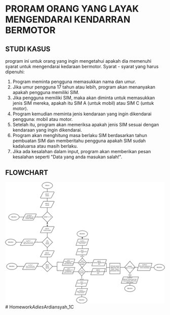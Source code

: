 # PRORAM ORANG YANG LAYAK MENGENDARAI KENDARRAN BERMOTOR

## STUDI KASUS
program ini untuk orang yang ingin mengetahui apakah dia memenuhi syarat untuk mengendarai kedaraan bermotor. Syarat - syarat yang harus dipenuhi: 
   
1. Program meminta pengguna memasukkan nama dan umur.
2. Jika umur pengguna 17 tahun atau lebih, program akan menanyakan apakah pengguna memiliki SIM.
3. Jika pengguna memiliki SIM, maka akan diminta untuk memasukkan jenis SIM mereka, apakah itu SIM A (untuk mobil) atau SIM C (untuk motor).
4. Program kemudian meminta jenis kendaraan yang ingin dikendarai pengguna: mobil atau motor.
5. Setelah itu, program akan memeriksa apakah jenis SIM sesuai dengan kendaraan yang ingin dikendarai.
6. Program akan menghitung masa berlaku SIM berdasarkan tahun pembuatan SIM dan memberitahu pengguna apakah SIM sudah kadaluarsa atau masih berlaku.
7. Jika ada kesalahan dalam input, program akan memberikan pesan kesalahan seperti "Data yang anda masukan salah!".


## FLOWCHART
![Flowchart](flowchart%20sayaa.drawio.png)#   H o m e w o r k _ A d i e s _ A r d i a n s y a h _ 1 C 
 
 
